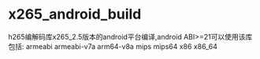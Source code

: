 # x265_android_build
h265编解码库x265_2.5版本的android平台编译,android ABI>=21可以使用该库
包括:
armeabi armeabi-v7a arm64-v8a mips mips64 x86 x86_64

